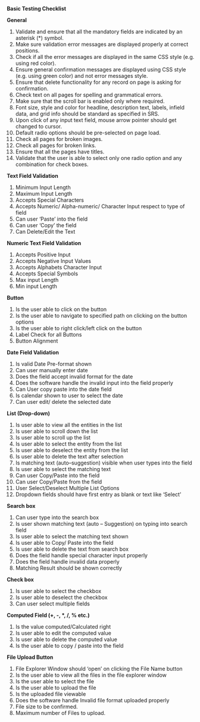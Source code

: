 ﻿**Basic Testing Checklist**

**General**
1. Validate and ensure that all the mandatory fields are indicated by an asterisk (\*) symbol.
1. Make sure validation error messages are displayed properly at correct positions.
1. Check if all the error messages are displayed in the same CSS style (e.g. using red color).
1. Ensure general confirmation messages are displayed using CSS style (e.g. using green color) and not error messages style.
1. Ensure that delete functionality for any record on page is asking for confirmation.
1. Check text on all pages for spelling and grammatical errors.
1. Make sure that the scroll bar is enabled only where required.
1. Font size, style and color for headline, description text, labels, infield data, and grid info should be standard as specified in SRS.
1. Upon click of any input text field, mouse arrow pointer should get changed to cursor.
1. Default radio options should be pre-selected on page load.
1. Check all pages for broken images.
1. Check all pages for broken links.
1. Ensure that all the pages have titles.
1. Validate that the user is able to select only one radio option and any combination for check boxes.

**Text Field Validation**
1. Minimum Input Length
1. Maximum Input Length
1. Accepts Special Characters
1. Accepts Numeric/ Alpha-numeric/ Character Input respect to type of field
1. Can user ‘Paste’ into the field
1. Can user ‘Copy’ the field
1. Can Delete/Edit the Text

**Numeric Text Field Validation**
1. Accepts Positive Input
1. Accepts Negative Input Values
1. Accepts Alphabets Character Input
1. Accepts Special Symbols
1. Max input Length
1. Min input Length

**Button**
1. Is the user able to click on the button
1. Is the user able to navigate to specified path on clicking on the button options
1. Is the user able to right click/left click on the button
1. Label Check for all Buttons
1. Button Alignment

**Date Field Validation**
1. Is valid Date Pre-format shown
1. Can user manually enter date
1. Does the field accept invalid format for the date
1. Does the software handle the invalid input into the field properly
1. Can User copy paste into the date field
1. Is calendar shown to user to select the date
1. Can user edit/ delete the selected date

**List (Drop-down)**
1. Is user able to view all the entities in the list
1. Is user able to scroll down the list
1. Is user able to scroll up the list
1. Is user able to select the entity from the list
1. Is user able to deselect the entity from the list
1. Is user able to delete the text after selection
1. Is matching text (auto–suggestion) visible when user types into the field
1. Is user able to select the matching text
1. Can user Copy/Paste into the field
1. Can user Copy/Paste from the field
1. User Select/Deselect Multiple List Options
1. Dropdown fields should have first entry as blank or text like ‘Select’

**Search box**
1. Can user type into the search box
1. Is user shown matching text (auto – Suggestion) on typing into search field
1. Is user able to select the matching text shown
1. Is user able to Copy/ Paste into the field
1. Is user able to delete the text from search box
1. Does the field handle special character input properly
1. Does the field handle invalid data properly
1. Matching Result should be shown correctly

**Check box**
1. Is user able to select the checkbox
1. Is user able to deselect the checkbox
1. Can user select multiple fields

**Computed Field (+, -, \*, /, % etc.)**
1. Is the value computed/Calculated right
1. Is user able to edit the computed value
1. Is user able to delete the computed value
1. Is the user able to copy / paste into the field

**File Upload Button**
1. File Explorer Window should ‘open’ on clicking the File Name button
1. Is the user able to view all the files in the file explorer window
1. Is the user able to select the file
1. Is the user able to upload the file
1. Is the uploaded file viewable
1. Does the software handle Invalid file format uploaded properly
1. File size to be confirmed.
1. Maximum number of Files to upload.
